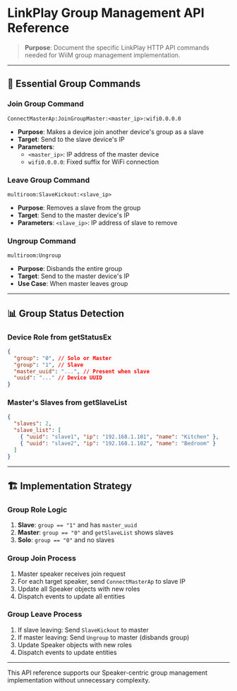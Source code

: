 # LinkPlay Group Management API Reference

> **Purpose**: Document the specific LinkPlay HTTP API commands needed for WiiM group management implementation.

---

## 🎯 **Essential Group Commands**

### **Join Group Command**

```
ConnectMasterAp:JoinGroupMaster:<master_ip>:wifi0.0.0.0
```

- **Purpose**: Makes a device join another device's group as a slave
- **Target**: Send to the slave device's IP
- **Parameters**:
  - `<master_ip>`: IP address of the master device
  - `wifi0.0.0.0`: Fixed suffix for WiFi connection

### **Leave Group Command**

```
multiroom:SlaveKickout:<slave_ip>
```

- **Purpose**: Removes a slave from the group
- **Target**: Send to the master device's IP
- **Parameters**: `<slave_ip>`: IP address of slave to remove

### **Ungroup Command**

```
multiroom:Ungroup
```

- **Purpose**: Disbands the entire group
- **Target**: Send to the master device's IP
- **Use Case**: When master leaves group

---

## 📊 **Group Status Detection**

### **Device Role from getStatusEx**

```json
{
  "group": "0", // Solo or Master
  "group": "1", // Slave
  "master_uuid": "...", // Present when slave
  "uuid": "..." // Device UUID
}
```

### **Master's Slaves from getSlaveList**

```json
{
  "slaves": 2,
  "slave_list": [
    { "uuid": "slave1", "ip": "192.168.1.101", "name": "Kitchen" },
    { "uuid": "slave2", "ip": "192.168.1.102", "name": "Bedroom" }
  ]
}
```

---

## 🏗️ **Implementation Strategy**

### **Group Role Logic**

1. **Slave**: `group == "1"` and has `master_uuid`
2. **Master**: `group == "0"` and `getSlaveList` shows slaves
3. **Solo**: `group == "0"` and no slaves

### **Group Join Process**

1. Master speaker receives join request
2. For each target speaker, send `ConnectMasterAp` to slave IP
3. Update all Speaker objects with new roles
4. Dispatch events to update all entities

### **Group Leave Process**

1. If slave leaving: Send `SlaveKickout` to master
2. If master leaving: Send `Ungroup` to master (disbands group)
3. Update Speaker objects with new roles
4. Dispatch events to update entities

---

This API reference supports our Speaker-centric group management implementation without unnecessary complexity.
